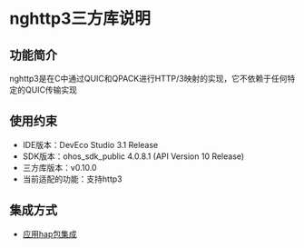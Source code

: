 # nghttp3三方库说明
## 功能简介
nghttp3是在C中通过QUIC和QPACK进行HTTP/3映射的实现，它不依赖于任何特定的QUIC传输实现
## 使用约束
- IDE版本：DevEco Studio 3.1 Release
- SDK版本：ohos_sdk_public 4.0.8.1 (API Version 10 Release)
- 三方库版本：v0.10.0
- 当前适配的功能：支持http3

## 集成方式
+ [应用hap包集成](docs/hap_integrate.md)
